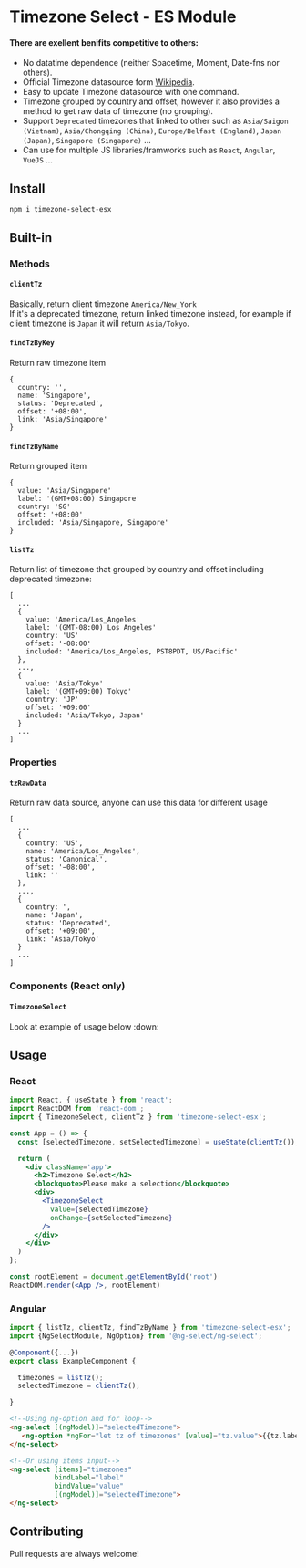 # Timezone Select - ES Module

#### There are exellent benifits competitive to others:
- No datatime dependence (neither Spacetime, Moment, Date-fns nor others).
- Official Timezone datasource form [Wikipedia](https://en.wikipedia.org/wiki/List_of_tz_database_time_zones).
- Easy to update Timezone datasource with one command.
- Timezone grouped by country and offset, however it also provides a method to get raw data of timezone (no grouping).
- Support `Deprecated` timezones that linked to other such as `Asia/Saigon (Vietnam)`, `Asia/Chongqing (China)`, `Europe/Belfast (England)`, `Japan (Japan)`, `Singapore (Singapore)` ...
- Can use for multiple JS libraries/framworks such as `React`, `Angular`, `VueJS` ...

## Install
```
npm i timezone-select-esx
```

## Built-in
### Methods
#### `clientTz`  
Basically, return client timezone `America/New_York`  
If it's a deprecated timezone, return linked timezone instead, for example if client timezone is `Japan` it will return `Asia/Tokyo`.
#### `findTzByKey`  
Return raw timezone item
```
{
  country: '',
  name: 'Singapore',
  status: 'Deprecated',
  offset: '+08:00',
  link: 'Asia/Singapore'
}
```
#### `findTzByName`  
Return grouped item
```
{
  value: 'Asia/Singapore'
  label: '(GMT+08:00) Singapore'
  country: 'SG'
  offset: '+08:00'
  included: 'Asia/Singapore, Singapore'
}
```
#### `listTz`  
Return list of timezone that grouped by country and offset including deprecated timezone:
```
[
  ...
  {
    value: 'America/Los_Angeles'
    label: '(GMT-08:00) Los Angeles'
    country: 'US'
    offset: '-08:00'
    included: 'America/Los_Angeles, PST8PDT, US/Pacific'
  },
  ...,
  {
    value: 'Asia/Tokyo'
    label: '(GMT+09:00) Tokyo'
    country: 'JP'
    offset: '+09:00'
    included: 'Asia/Tokyo, Japan'
  }
  ...
]
```
### Properties
#### `tzRawData`  
Return raw data source, anyone can use this data for different usage
```
[
  ...
  {
    country: 'US',
    name: 'America/Los_Angeles',
    status: 'Canonical',
    offset: '−08:00',
    link: ''
  },
  ...,
  {
    country: ',
    name: 'Japan',
    status: 'Deprecated',
    offset: '+09:00',
    link: 'Asia/Tokyo'
  }
  ...
]
```

### Components (React only)
#### `TimezoneSelect`
Look at example of usage below :down:

## Usage 
### React
```jsx
import React, { useState } from 'react';
import ReactDOM from 'react-dom';
import { TimezoneSelect, clientTz } from 'timezone-select-esx';

const App = () => {
  const [selectedTimezone, setSelectedTimezone] = useState(clientTz());

  return (
    <div className='app'>
      <h2>Timezone Select</h2>
      <blockquote>Please make a selection</blockquote>
      <div>
        <TimezoneSelect
          value={selectedTimezone}
          onChange={setSelectedTimezone}
        />
      </div>
    </div>
  )
};

const rootElement = document.getElementById('root')
ReactDOM.render(<App />, rootElement)
```
### Angular
```ts
import { listTz, clientTz, findTzByName } from 'timezone-select-esx';
import {NgSelectModule, NgOption} from '@ng-select/ng-select';

@Component({...})
export class ExampleComponent {

  timezones = listTz();
  selectedTimezone = clientTz();

}
```
```html
<!--Using ng-option and for loop-->
<ng-select [(ngModel)]="selectedTimezone">
   <ng-option *ngFor="let tz of timezones" [value]="tz.value">{{tz.label}}</ng-option>
</ng-select>

<!--Or using items input-->
<ng-select [items]="timezones" 
           bindLabel="label" 
           bindValue="value" 
           [(ngModel)]="selectedTimezone">
</ng-select>
```
## Contributing

Pull requests are always welcome!

